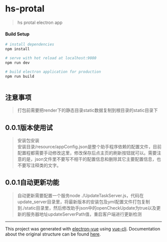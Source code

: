 # hs-protal

> hs protal electron app

#### Build Setup

``` bash
# install dependencies
npm install

# serve with hot reload at localhost:9080
npm run dev

# build electron application for production
npm run build



```
## 注意事项    
> 打包前需要把render下的静态目录static数据复制到根目录的static目录下

## 0.0.1版本使用试
> 安装包安装   
> 安装目录/resource/appConfig.json是整个助手程序依赖的配置文件，目前配置程都需要手动修改这里，修改保存后点主页的刷新按钮就可以。需要注意的是，json文件里不要写不相干的配置信息和删除其它主要配置信息，也不要写注释类的文字。

## 0.0.1自动更新功能
> 自动更新需要配置一个服务node ./UpdateTaskServer.js，代码在update_server目录里，将最新版本的安装包及yml配置文件打包复制到./static目录里，然后修改助手json中的openCheckUpdate为true以及更新的服务器地址updateServerPath值，重启客户端进行更新检测
---

This project was generated with [electron-vue](https://github.com/SimulatedGREG/electron-vue) using [vue-cli](https://github.com/vuejs/vue-cli). Documentation about the original structure can be found [here](https://simulatedgreg.gitbooks.io/electron-vue/content/index.html).
